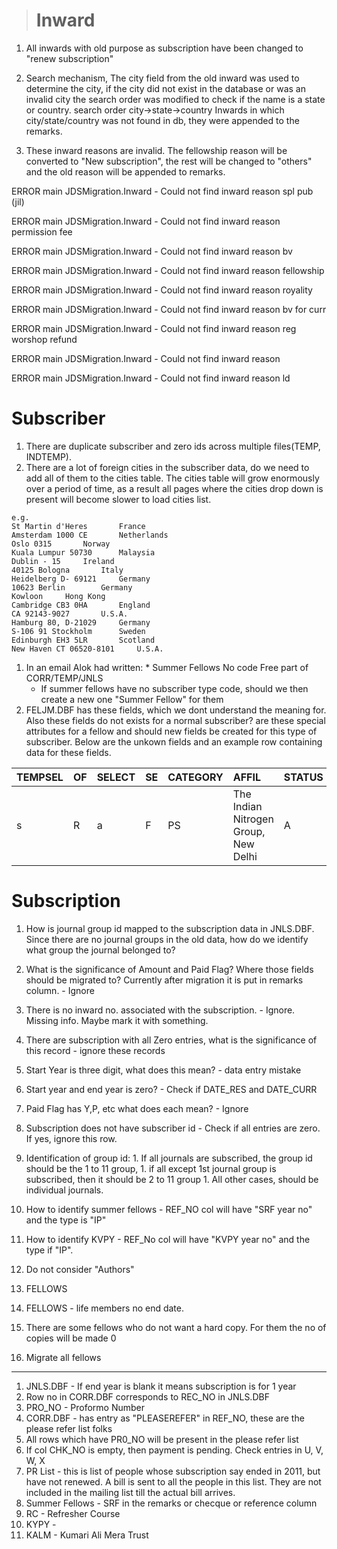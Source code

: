 > # Inward #

1. All inwards with old purpose as subscription have been changed to "renew subscription"

2. Search mechanism, The city field from the old inward was used to determine the city, if the city did not exist in the database or was an invalid city the search order was modified to check if the name is a state or country. search order city->state->country
Inwards in which city/state/country was not found in db, they were appended to the remarks.

3. These inward reasons are invalid. The fellowship reason will be converted to "New subscription", the rest will be changed to "others" and the old reason will be appended to remarks.

ERROR main JDSMigration.Inward - Could not find inward reason spl pub (jil)

ERROR main JDSMigration.Inward - Could not find inward reason permission fee

ERROR main JDSMigration.Inward - Could not find inward reason bv

ERROR main JDSMigration.Inward - Could not find inward reason fellowship

ERROR main JDSMigration.Inward - Could not find inward reason royality

ERROR main JDSMigration.Inward - Could not find inward reason bv for curr

ERROR main JDSMigration.Inward - Could not find inward reason reg worshop refund

ERROR main JDSMigration.Inward - Could not find inward reason

ERROR main JDSMigration.Inward - Could not find inward reason ld

# Subscriber #
  1. There are duplicate subscriber and zero ids across multiple files(TEMP, INDTEMP).
  1. There are a lot of foreign cities in the subscriber data, do we need to add all of them to the cities table. The cities table will grow enormously over a period of time, as a result all pages where the cities drop down is present will become slower to load cities list.
```
e.g.
St Martin d'Heres		France
Amsterdam 1000 CE		Netherlands
Oslo 0315		Norway
Kuala Lumpur 50730		Malaysia
Dublin - 15		Ireland
40125 Bologna		Italy
Heidelberg D- 69121		Germany
10623 Berlin		Germany
Kowloon		Hong Kong
Cambridge CB3 0HA		England
CA 92143-9027		U.S.A.
Hamburg 80, D-21029		Germany
S-106 91 Stockholm		Sweden
Edinburgh EH3 5LR		Scotland
New Haven CT 06520-8101		U.S.A.
```
  1. In an email Alok had written:
    * Summer Fellows 	No code 	Free 	part of CORR/TEMP/JNLS
      * If summer fellows have no subscriber type code, should we then create a new one "Summer Fellow" for them
  1. FELJM.DBF has these fields, which we dont understand the meaning for. Also these fields do not exists for a normal subscriber? are these special attributes for a fellow and should new fields be created for this type of subscriber. Below are the unkown fields and an example row containing data for these fields.

| TEMPSEL | OF | SELECT | SE | CATEGORY | AFFIL | STATUS | SEC\_COM | EBMEMBER | FC | SUBJECT | PATRIKA	| CON\_LIST | CIRCULAR	| ANN\_REP |
|:--------|:---|:-------|:---|:---------|:------|:-------|:---------|:---------|:---|:--------|:--------|:----------|:---------|:---------|
| s       |	R  | a      | F  |	PS       | The Indian Nitrogen Group, New Delhi | A      |          | EB - MS, Resonance | C  | General Biology | HC      | SC        | HC       |	HC       |


# Subscription #
  1. How is journal group id mapped to the subscription data in JNLS.DBF. Since there are no journal groups in the old data, how do we identify what group the journal belonged to?
  1. What is the significance of Amount and Paid Flag? Where those fields should be migrated to? Currently after migration it is put in remarks column. - Ignore
  1. There is no inward no. associated with the subscription. - Ignore. Missing info. Maybe mark it with something.
  1. There are subscription with all Zero entries, what is the significance of this record - ignore these records
  1. Start Year is three digit, what does this mean? - data entry mistake
  1. Start year and end year is zero? - Check if DATE\_RES and DATE\_CURR
  1. Paid Flag has Y,P, etc what does each mean? - Ignore
  1. Subscription does not have subscriber id - Check if all entries are zero. If yes, ignore this row.
  1. Identification of group id:
    1. If all journals are subscribed, the group id should be the 1 to 11 group,
    1. if all except 1st journal group is subscribed, then it should be 2 to 11 group
    1. All other cases, should be individual journals.

  1. How to identify summer fellows - REF\_NO col will have "SRF year no" and the type is "IP"
  1. How to identify KVPY - REF\_No col will have "KVPY year no" and the type if "IP".
  1. Do not consider "Authors"
  1. FELLOWS
  1. FELLOWS - life members no end date.
  1. There are some fellows who do not want a hard copy. For them the no of copies will be made 0
  1. Migrate all fellows
---
  1. JNLS.DBF - If end year is blank it means subscription is for 1 year
  1. Row no in CORR.DBF corresponds to REC\_NO in JNLS.DBF
  1. PRO\_NO - Proformo Number
  1. CORR.DBF - has entry as "PLEASEREFER" in REF\_NO, these are the please refer list folks
  1. All rows which have PR0\_NO will be present in the please refer list
  1. If col CHK\_NO is empty, then payment is pending. Check entries in U, V, W, X
  1. PR List - this is list of people whose subscription say ended in 2011, but have not renewed. A bill is sent to all the people in this list. They are not included in the mailing list till the actual bill arrives.
  1. Summer Fellows - SRF in the remarks or checque or reference column
  1. RC - Refresher Course
  1. KYPY -
  1. KALM - Kumari Ali Mera Trust